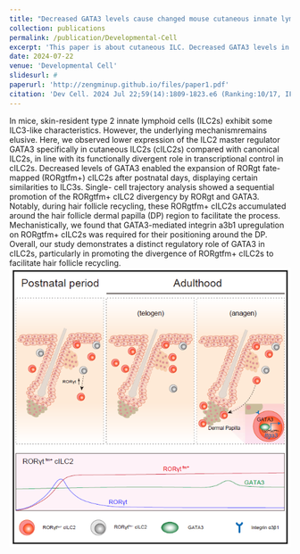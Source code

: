 ```yaml
---
title: "Decreased GATA3 levels cause changed mouse cutaneous innate lymphoid cell fate, facilitating hair follicle recycling"
collection: publications
permalink: /publication/Developmental-Cell
excerpt: 'This paper is about cutaneous ILC. Decreased GATA3 levels in cutaneous ILCs lead to a divergent RORgt fate-mapped subgroup, which accumulates around the hair follicle dermal papilla region through GATA3- controlled integrin a3b1 upregulation, thereby facilitating hair follicle recycling.'
date: 2024-07-22
venue: 'Developmental Cell'
slidesurl: #
paperurl: 'http://zengminup.github.io/files/paper1.pdf'
citation: 'Dev Cell. 2024 Jul 22;59(14):1809-1823.e6 (Ranking:10/17, IF=10.7)'
---
```


In mice, skin-resident type 2 innate lymphoid cells (ILC2s) exhibit some ILC3-like characteristics. However, the underlying mechanismremains elusive. Here, we observed lower expression of the ILC2 master regulator GATA3 specifically in cutaneous ILC2s (cILC2s) compared with canonical ILC2s, in line with its functionally divergent role in transcriptional control in cILC2s. Decreased levels of GATA3 enabled the expansion of RORgt fate-mapped (RORgtfm+) cILC2s after postnatal days, displaying certain similarities to ILC3s. Single- cell trajectory analysis showed a sequential promotion of the RORgtfm+ cILC2 divergency by RORgt and GATA3. Notably, during hair follicle recycling, these RORgtfm+ cILC2s accumulated around the hair follicle dermal papilla (DP) region to facilitate the process. Mechanistically, we found that GATA3-mediated integrin a3b1 upregulation on RORgtfm+ cILC2s was required for their positioning around the DP. Overall, our study demonstrates a distinct regulatory role of GATA3 in cILC2s, particularly in promoting the divergence of RORgtfm+ cILC2s to facilitate hair follicle recycling.<br/><img src='/images/developmental-cell-abstract.png'>
